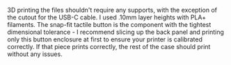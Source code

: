 3D printing the files shouldn't require any supports, with the exception of the cutout for the USB-C cable. I used .10mm layer heights with PLA+ filaments. The snap-fit tactile button is the component with the tightest dimensional tolerance - I recommend slicing up the back panel and printing only this button enclosure at first to ensure your printer is calibrated correctly. If that piece prints correctly, the rest of the case should print without any issues.